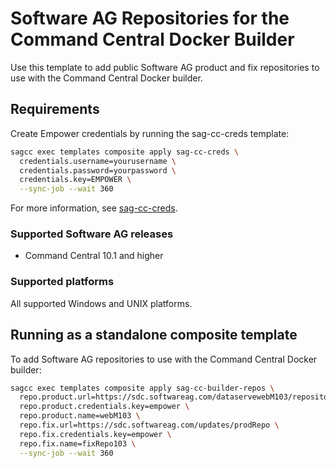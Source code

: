 <!-- Copyright 2013 - 2018 Software AG, Darmstadt, Germany and/or its licensors

   SPDX-License-Identifier: Apache-2.0

    Licensed under the Apache License, Version 2.0 (the "License");
    you may not use this file except in compliance with the License.
    You may obtain a copy of the License at

        http://www.apache.org/licenses/LICENSE-2.0

    Unless required by applicable law or agreed to in writing, software
    distributed under the License is distributed on an "AS IS" BASIS,
     WITHOUT WARRANTIES OR CONDITIONS OF ANY KIND, either express or implied.
     See the License for the specific language governing permissions and

     limitations under the License.                                                  

-->

# Software AG Repositories for the Command Central Docker Builder

Use this template to add public Software AG product and fix repositories to use with the Command Central Docker builder.

## Requirements

Create Empower credentials by running the sag-cc-creds template:

```bash
sagcc exec templates composite apply sag-cc-creds \
  credentials.username=yourusername \
  credentials.password=yourpassword \
  credentials.key=EMPOWER \
  --sync-job --wait 360
```

For more information, see [sag-cc-creds](https://github.com/SoftwareAG/sagdevops-templates/tree/master/templates/sag-cc-creds).

### Supported Software AG releases

* Command Central 10.1 and higher

### Supported platforms

All supported Windows and UNIX platforms.

## Running as a standalone composite template

To add Software AG repositories to use with the Command Central Docker builder:

```bash
sagcc exec templates composite apply sag-cc-builder-repos \
  repo.product.url=https://sdc.softwareag.com/dataservewebM103/repository \
  repo.product.credentials.key=empower \
  repo.product.name=webM103 \
  repo.fix.url=https://sdc.softwareag.com/updates/prodRepo \
  repo.fix.credentials.key=empower \
  repo.fix.name=fixRepo103 \
  --sync-job --wait 360
```

